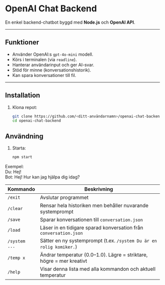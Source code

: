 # OpenAI Chat Backend

En enkel backend-chatbot byggd med **Node.js** och **OpenAI API**.  

---

## Funktioner
- Använder OpenAI:s `gpt-4o-mini` modell.  
- Körs i terminalen (via `readline`).  
- Hanterar användarinput och ger AI-svar.  
- Stöd för minne (konversationshistorik).  
- Kan spara konversationer till fil.  

---

## Installation

1. Klona repot:
   ```bash
   git clone https://github.com/<ditt-användarnamn>/openai-chat-backend.git
   cd openai-chat-backend

## Användning

1. Starta:
   ```bash
   npm start

Exempel:<br> Du: Hej!<br>Bot: Hej! Hur kan jag hjälpa dig idag?


| Kommando      | Beskrivning                                                          |
| ------------- | -------------------------------------------------------------------- |
| `/exit`       | Avslutar programmet                                                  |
| `/clear`      | Rensar hela historiken men behåller nuvarande systemprompt           |
| `/save`       | Sparar konversationen till `conversation.json`                       |
| `/load`       | Läser in en tidigare sparad konversation från `conversation.json`    |
| `/system ...` | Sätter en ny systemprompt (t.ex. `/system Du är en rolig komiker.`)  |
| `/temp x`     | Ändrar temperatur (0.0–1.0). Lägre = striktare, högre = mer kreativt |
| `/help`       | Visar denna lista med alla kommandon och aktuell temperatur          |
